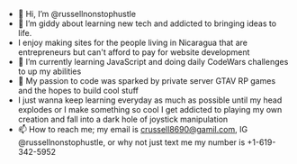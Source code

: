 - 👋 Hi, I’m @russellnonstophustle
- 👀 I’m giddy about learning new tech and addicted to bringing ideas to life.
- I enjoy making sites for the people living in Nicaragua that are entrepreneurs but can't afford to pay for website development 
- 🌱 I’m currently learning JavaScript and doing daily CodeWars challenges to up my abilities
- 💞️ My passion to code was sparked by private server GTAV RP games and the hopes to build cool stuff
- I just wanna keep learning everyday as much as possible until my head explodes or I make something so cool I get addicted to playing my own creation and fall into a dark hole of joystick manipulation
- 📫 How to reach me; my email is crussell8690@gamil.com, IG @russellnonstophustle, or why not just text me my number is +1-619-342-5952

<!---
russellnonstophustle/russellnonstophustle is a ✨ special ✨ repository because its `README.md` (this file) appears on your GitHub profile.
You can click the Preview link to take a look at your changes.
--->
